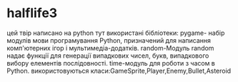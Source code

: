 # halflife3
цей твір написано на python
тут використані бібліотеки:
pygame- набір модулів мови програмування Python, призначений для написання комп'ютерних ігор і мультимедіа-додатків.
random-Модуль random надає функції для генерації випадкових чисел, букв, випадкового вибору елементів послідовності.
time-модуль для роботи з часом в Python.
використовуються класи:GameSprite,Player,Enemy,Bullet,Asteroid
